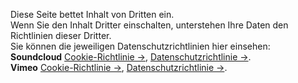 Diese Seite bettet Inhalt von Dritten ein.  
Wenn Sie den Inhalt Dritter einschalten, unterstehen Ihre Daten den Richtlinien dieser Dritter.  
Sie können die jeweiligen Datenschutzrichtlinien hier einsehen:  
**Soundcloud** [Cookie-Richtlinie &rarr;](https://soundcloud.com/pages/cookies), [Datenschutzrichtlinie &rarr;](https://soundcloud.com/pages/privacy).  
**Vimeo** [Cookie-Richtlinie &rarr;](https://vimeo.com/cookie_policy), [Datenschutzrichtlinie &rarr;](https://vimeo.com/privacy).
